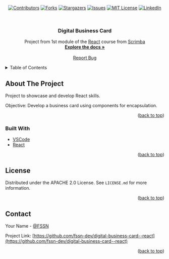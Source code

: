 <!-- PROJECT SHIELDS -->

<div align="center">

[![Contributors][contributors-shield]][contributors-url]
[![Forks][forks-shield]][forks-url]
[![Stargazers][stars-shield]][stars-url]
[![Issues][issues-shield]][issues-url]
[![MIT License][license-shield]][license-url]
[![LinkedIn][linkedin-shield]][linkedin-url]

</div>


<br />

  <h3 align="center">Digital Business Card</h3>

  <p align="center">
   Project from 1st module of the <a href="https://scrimba.com/learn/learnreact">React</a> course from <a href="https://scrimba.com/">Scrimba</a>
    <br />
    <a href="https://github.com/fssn-dev/digital-business-card--react"><strong>Explore the docs »</strong></a>
    <br />
    <br />
     <!--
    <a href="https://github.com/othneildrew/Best-README-Template">View Demo</a>
    ·
    -->
    <a href="https://github.com/fssn-dev/digital-business-card--react/issues">Report Bug</a>
    <!--
    ·
    <a href="#/issues">Request Feature</a>
    <!--
  </p>
</div>

<!-- TABLE OF CONTENTS -->
<details>
  <summary>Table of Contents</summary>
  <ol>
    <li>
      <a href="#about-the-project">About The Project</a>
      <ul>
        <li><a href="#built-with">Built With</a></li>
      </ul>
    </li>
    <li><a href="#license">License</a></li>
    <li><a href="#contact">Contact</a></li>
  </ol>
</details>

<!-- ABOUT THE PROJECT -->
## About The Project

Project to showcase  and develop React skills.


Objective: Develop a business card using components for encapsulation.


<p align="right">(<a href="#top">back to top</a>)</p>


### Built With

* [VSCode](https://code.visualstudio.com/)
* [React](https://reactjs.org/)


<p align="right">(<a href="#top">back to top</a>)</p>


<!-- LICENSE -->
## License

Distributed under the APACHE 2.0 License. See `LICENSE.md` for more information.

<p align="right">(<a href="#top">back to top</a>)</p>


<!-- CONTACT -->
## Contact

Your Name - [@FSSN](https://www.linkedin.com/in/fssn)

Project Link: [https://github.com/fssn-dev/digital-business-card--react](https://github.com/fssn-dev/digital-business-card--react)

<p align="right">(<a href="#top">back to top</a>)</p>

<!-- ACKNOWLEDGMENTS -->

<!-- ## Acknowledgments

*[name](url) -->



[contributors-shield]: https://img.shields.io/github/contributors/fssn-dev/digital-business-card--react.svg?style=for-the-badge
[contributors-url]: https://github.com/fssn-dev/digital-business-card--react/graphs/contributors
[forks-shield]: https://img.shields.io/github/forks/fssn-dev/digital-business-card--react.svg?style=for-the-badge
[forks-url]: https://github.com/fssn-dev/digital-business-card--react/network/members
[stars-shield]: https://img.shields.io/github/stars/fssn-dev/digital-business-card--react.svg?style=for-the-badge
[stars-url]: https://github.com/fssn-dev/digital-business-card--react/stargazers
[issues-shield]: https://img.shields.io/github/issues/fssn-dev/digital-business-card--react.svg?style=for-the-badge
[issues-url]: https://github.com/fssn-dev/digital-business-card--react/issues
[license-shield]: https://img.shields.io/github/license/fssn-dev/digital-business-card--react.svg?style=for-the-badge
[license-url]: https://github.com/fssn-dev/digital-business-card--react/blob/main/License.md
[linkedin-shield]: https://img.shields.io/badge/-LinkedIn-black.svg?style=for-the-badge&logo=linkedin&colorB=555
[linkedin-url]: https://linkedin.com/in/fssn
